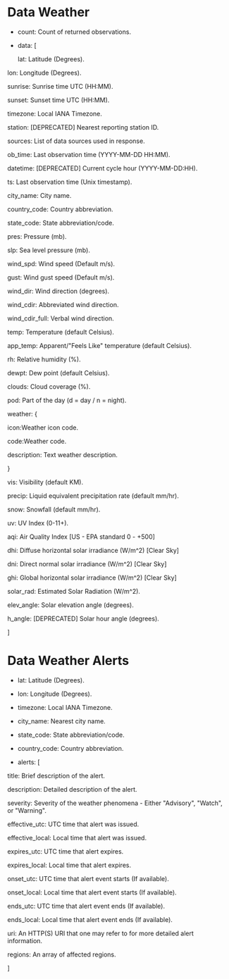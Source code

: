 # Data Weather

- count: Count of returned observations.

- data: [

  lat: Latitude (Degrees).

lon: Longitude (Degrees).

sunrise: Sunrise time UTC (HH:MM).

sunset: Sunset time UTC (HH:MM).

timezone: Local IANA Timezone.

station: [DEPRECATED] Nearest reporting station ID.

sources: List of data sources used in response.

ob_time: Last observation time (YYYY-MM-DD HH:MM).

datetime: [DEPRECATED] Current cycle hour (YYYY-MM-DD:HH).

ts: Last observation time (Unix timestamp).

city_name: City name.

country_code: Country abbreviation.

state_code: State abbreviation/code.

pres: Pressure (mb).

slp: Sea level pressure (mb).

wind_spd: Wind speed (Default m/s).

gust: Wind gust speed (Default m/s).

wind_dir: Wind direction (degrees).

wind_cdir: Abbreviated wind direction.

wind_cdir_full: Verbal wind direction.

temp: Temperature (default Celsius).

app_temp: Apparent/"Feels Like" temperature (default Celsius).

rh: Relative humidity (%).

dewpt: Dew point (default Celsius).

clouds: Cloud coverage (%).

pod: Part of the day (d = day / n = night).

weather: {

icon:Weather icon code.

code:Weather code.

description: Text weather description.

}

vis: Visibility (default KM).

precip: Liquid equivalent precipitation rate (default mm/hr).

snow: Snowfall (default mm/hr).

uv: UV Index (0-11+).

aqi: Air Quality Index [US - EPA standard 0 - +500]

dhi: Diffuse horizontal solar irradiance (W/m^2) [Clear Sky]

dni: Direct normal solar irradiance (W/m^2) [Clear Sky]

ghi: Global horizontal solar irradiance (W/m^2) [Clear Sky]

solar_rad: Estimated Solar Radiation (W/m^2).

elev_angle: Solar elevation angle (degrees).

h_angle: [DEPRECATED] Solar hour angle (degrees).

]

# Data Weather Alerts

- lat: Latitude (Degrees).

- lon: Longitude (Degrees).

- timezone: Local IANA Timezone.

- city_name: Nearest city name.

- state_code: State abbreviation/code.

- country_code: Country abbreviation.

- alerts: [

title: Brief description of the alert.

description: Detailed description of the alert.

severity: Severity of the weather phenomena - Either "Advisory", "Watch", or "Warning".

effective_utc: UTC time that alert was issued.

effective_local: Local time that alert was issued.

expires_utc: UTC time that alert expires.

expires_local: Local time that alert expires.

onset_utc: UTC time that alert event starts (If available).

onset_local: Local time that alert event starts (If available).

ends_utc: UTC time that alert event ends (If available).

ends_local: Local time that alert event ends (If available).

uri: An HTTP(S) URI that one may refer to for more detailed alert information.

regions: An array of affected regions.

]
